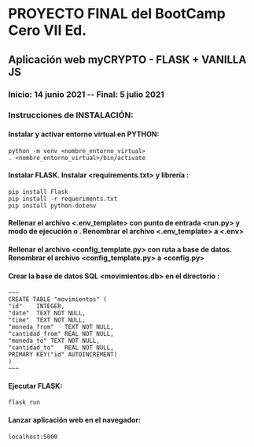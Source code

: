 # PROYECTO FINAL del BootCamp Cero VII Ed.

## Aplicación web myCRYPTO - FLASK + VANILLA JS

### Inicio: 14 junio 2021 -- Final: 5 julio 2021

### Instrucciones de INSTALACIÓN:

#### Instalar y activar entorno virtual en PYTHON:

    python -m venv <nombre_entorno_virtual>
    . <nombre_entorno_virtual>/bin/activate

#### Instalar FLASK. Instalar <requirements.txt> y librería <dotenv>:
    pip install Flask
    pip install -r requeriments.txt
	pip install python-dotenv

#### Rellenar el archivo <.env_template> con punto de entrada <run.py> y modo de ejecución <development> o <production>. Renombrar el archivo <.env_template> a <.env>

#### Rellenar el archivo <config_template.py> con ruta a base de datos. Renombrar el archivo <config_template.py> a <config.py>

#### Crear la base de datos SQL <movimientos.db> en el directorio <data>:
    ~~~
    CREATE TABLE "movimientos" (
    "id"	INTEGER,
    "date"	TEXT NOT NULL,
    "time"	TEXT NOT NULL,
    "moneda_from"	TEXT NOT NULL,
    "cantidad_from"	REAL NOT NULL,
    "moneda_to"	TEXT NOT NULL,
    "cantidad_to"	REAL NOT NULL,
    PRIMARY KEY("id" AUTOINCREMENT)
    )
    ~~~

#### Ejecutar FLASK:
    flask run

#### Lanzar aplicación web en el navegador:
	localhost:5000




